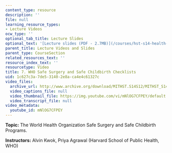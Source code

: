 ```yaml
---
content_type: resource
description: ''
file: null
learning_resource_types:
- Lecture Videos
ocw_type: ''
optional_tab_title: Lecture Slides
optional_text: '[Lecture slides (PDF - 2.7MB)](/courses/hst-s14-health-information-systems-to-improve-quality-of-care-in-resource-poor-settings-spring-2012/resources/mithst_s14s12_lec13_1108)'
parent_title: Lecture Videos and Slides
parent_type: CourseSection
related_resources_text: ''
resource_index_text: ''
resourcetype: Video
title: 7. WHO Safe Surgery and Safe Childbirth Checklists
uid: 1c627c3a-7de5-3140-2e8a-ca4e4c61327c
video_files:
  archive_url: http://www.archive.org/download/MITHST.S14S12/MITHST_S14S12_lec07_300k.mp4
  video_captions_file: null
  video_thumbnail_file: https://img.youtube.com/vi/mNlOG7CFPEY/default.jpg
  video_transcript_file: null
video_metadata:
  youtube_id: mNlOG7CFPEY
---
```


**Topic:** The World Health Organization Safe Surgery and Safe Childbirth Programs.

**Instructors:** Alvin Kwok, Priya Agrawal (Harvard School of Public Health, WHO)